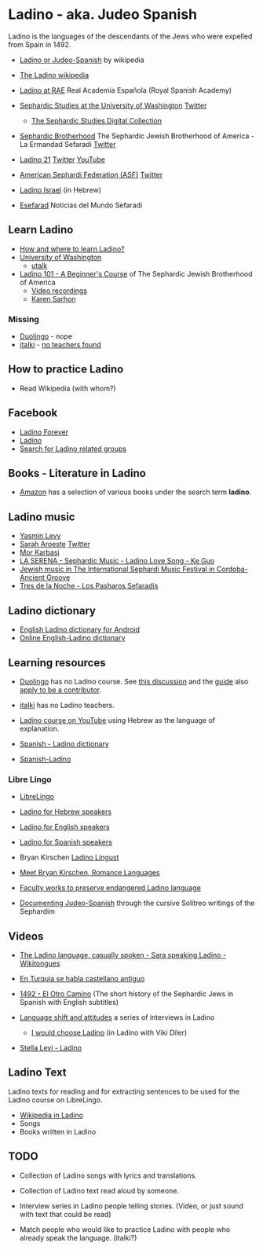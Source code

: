 # Ladino - aka. Judeo Spanish

Ladino is the languages of the descendants of the Jews who were expelled from Spain in 1492.



* [Ladino or Judeo-Spanish](https://en.wikipedia.org/wiki/Judaeo-Spanish) by wikipedia
* [The Ladino wikipedia](https://lad.wikipedia.org/)
* [Ladino at RAE](https://www.rae.es/search/node?keys=ladino&op.x=0&op.y=0) Real Academia Española   (Royal Spanish Academy)

* [Sephardic Studies at the University of Washington](https://jewishstudies.washington.edu/sephardic-studies/) [Twitter](https://twitter.com/SephardicUW)
    * [The Sephardic Studies Digital Collection](https://content.lib.washington.edu/sephardicweb/index.html)
* [Sephardic Brotherhood](https://www.sephardicbrotherhood.com/) The Sephardic Jewish Brotherhood of America - La Ermandad Sefaradi [Twitter](https://twitter.com/SephardicBrothe)
* [Ladino 21](https://en.ladino21.org/) [Twitter](https://twitter.com/LadinoXXI) [YouTube](https://www.youtube.com/channel/UCbXGQJkl9WL1DnJM8Je0RRg)
* [American Sephardi Federation (ASF)](https://americansephardi.org/) [Twitter](https://twitter.com/AmericanSephard)

* [Ladino Israel](http://www.ladino-israel.org) (in Hebrew)

* [Esefarad](https://esefarad.com/) Noticias del Mundo Sefaradí


## Learn Ladino

* [How and where to learn Ladino?](https://www.myjewishlearning.com/article/how-to-learn-ladino/)
* [University of Washington](https://jewishstudies.washington.edu/learning-ladino/)
    * [utalk](https://utalk.com/en/plans/ladino)
* [Ladino 101 - A Beginner's Course](https://www.sephardicbrotherhood.com/ladino101) of The Sephardic Jewish Brotherhood of America
    * [Video recordings](https://www.youtube.com/watch?v=MTgs0VlkP_E&list=PLG7gXVhDoTAKrqy1jGn4QcQ4Mwk6YB8Tc&index=2)
    * [Karen Sarhon](https://jwa.org/encyclopedia/article/sarhon-karen)

### Missing

* [Duolingo](https://www.duolingo.com/) - nope
* [italki](https://www.italki.com/i/EFbbfc?hl=en_us) - [no teachers found](https://www.italki.com/teachers/ladino(judeospanish))

## How to practice Ladino

* Read Wikipedia (with whom?)

## Facebook

* [Ladino Forever](https://www.facebook.com/ladinoforever/)
* [Ladino](https://www.facebook.com/Ladino-%D7%9C%D7%90%D7%93%D7%99%D7%A0%D7%95-515267728561389/)
* [Search for Ladino related groups](https://www.facebook.com/search/groups/?q=ladino)

## Books - Literature in Ladino

* [Amazon](https://www.amazon.com/s?k=ladino&ref=nb_sb_noss_1) has a selection of various books under the search term **ladino**.


## Ladino music

* [Yasmin Levy](https://www.yasminlevy.net/)
* [Sarah Aroeste](https://saraharoeste.com/)  [Twitter](https://twitter.com/SarahAroeste)
* [Mor Karbasi](https://www.morkarbasi.com/)
* [LA SERENA - Sephardic Music - Ladino Love Song - Ke Guo](https://www.youtube.com/watch?v=gJjACC9O7kE)
* [Jewish music in The International Sephardi Music Festival in Cordoba- Ancient Groove](https://www.youtube.com/watch?v=T6itZDX3I6I)
* [Tres de la Noche - Los Pasharos Sefaradis](https://www.youtube.com/watch?v=4JSLHVRJiRE)


## Ladino dictionary

* [English Ladino dictionary for Android](https://play.google.com/store/apps/details?id=ru.vddevelopment.ref.enladen&hl=en_US&gl=US)
* [Online English-Ladino dictionary](https://glosbe.com/lad/en)

## Learning resources

* [Duolingo](https://www.duolingo.com/) has no Ladino course. See [this discussion](https://forum.duolingo.com/comment/7477998/What-about-Ladino-Judaeo-Spanish)
    and the [guide](https://forum.duolingo.com/comment/15014194) also [apply to be a contributor](https://incubator.duolingo.com/apply).
* [italki](https://www.italki.com/i/EFbbfc?hl=en_us) has no Ladino teachers.

* [Ladino course on YouTube](https://www.youtube.com/watch?v=H8Pt-AS0ppM&list=PL26BCA5DA78235E0D) using Hebrew as the language of explanation.

* [Spanish - Ladino dictionary](https://www.soysefardi.org/2015/06/diksionaryo-de-ladino-espanyol.html)

* [Spanish-Ladino](https://orbilat.com/Languages/Spanish-Ladino/index.html)

### Libre Lingo

* [LibreLingo](https://librelingo.app/)
* [Ladino for Hebrew speakers](https://github.com/szabgab/LibreLingo-Judeo-Spanish-from-Hebrew)
* [Ladino for English speakers](https://github.com/szabgab/LibreLingo-Judeo-Spanish-from-English)
* [Ladino for Spanish speakers](https://github.com/szabgab/LibreLingo-Judeo-Spanish-from-Spanish)


* Bryan Kirschen [Ladino Lingust](https://ladinolinguist.com/)
* [Meet Bryan Kirschen, Romance Languages](https://www.binghamton.edu/news/story/693/meet-bryan-kirschen-romance-languages)
* [Faculty works to preserve endangered Ladino language](https://www.binghamton.edu/news/story/2299/faculty-works-to-preserve-endangered-ladino-language)

* [Documenting Judeo-Spanish](https://documentingjudeospanish.com/) through the cursive Solitreo writings of the Sephardim

## Videos

* [The Ladino language, casually spoken -  Sara speaking Ladino - Wikitongues](https://www.youtube.com/watch?v=E3qV-_Ba4PU)
* [En Turquía se habla castellano antiguo](https://www.youtube.com/watch?v=9KpXecj1XZw)
* [1492 - El Otro Camino](https://www.youtube.com/watch?v=wrNhMKFDPuk) (The short history of the Sephardic Jews in Spanish with English subtitles)

* [Language shift and attitudes](https://www.oeaw.ac.at/vlach/collections/judeo-spanish/judeo-spanish-in-istanbul/video-collection/language-shift-and-attitudes/) a series of interviews in Ladino
    * [I would choose Ladino](https://www.youtube.com/watch?v=qGlhinGj_UE) (in Ladino with Viki Diler)
* [Stella Levi - Ladino](https://www.youtube.com/watch?v=fS6L5N5oiwE)

## Ladino Text

Ladino texts for reading and for extracting sentences to be used for the Ladino course on LibreLingo.

* [Wikipedia in Ladino](https://lad.wikipedia.org/)
* Songs
* Books written in Ladino


## TODO

* Collection of Ladino songs with lyrics and translations.
* Collection of Ladino text read aloud by someone.
* Interview series in Ladino people telling stories. (Video, or just sound with text that could be read)

* Match people who would like to practice Ladino with people who already speak the language. (italki?)

